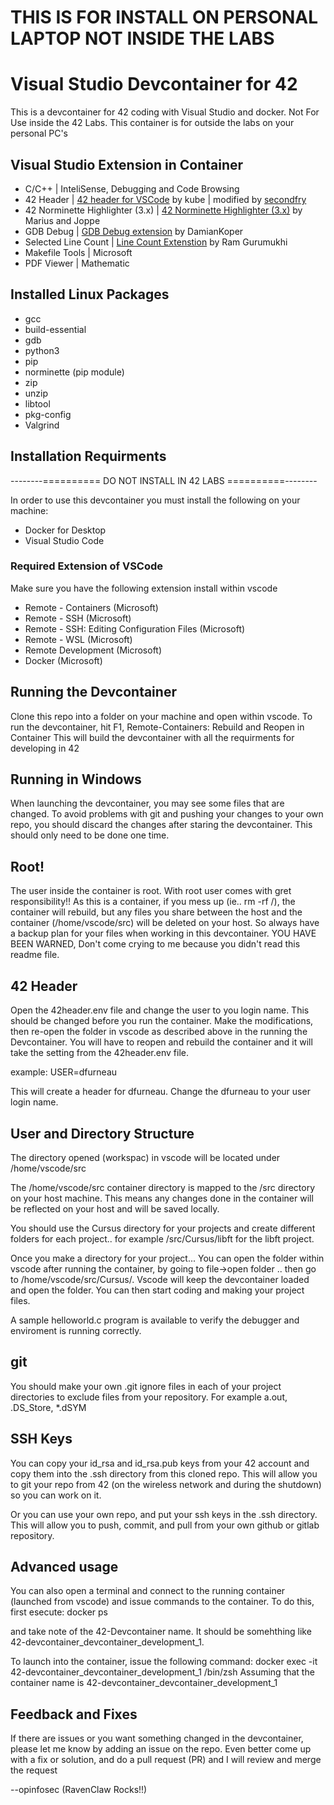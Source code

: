 # THIS IS FOR INSTALL ON PERSONAL LAPTOP NOT INSIDE THE LABS
# Visual Studio Devcontainer for 42
This is a devcontainer for 42 coding with Visual Studio and docker.
Not For Use inside the 42 Labs.  This container is for outside the labs
on your personal PC's

## Visual Studio Extension in Container
* C/C++ |  InteliSense, Debugging and Code Browsing
* 42 Header | [42 header for VSCode](https://github.com/kube/vscode-42header) by kube | modified by [secondfry](https://github.com/secondfry/vscode-42header)
* 42 Norminette Highlighter (3.x) | [42 Norminette Highlighter (3.x)](https://github.com/Mariusmivw/vscode-42-norminette-3-highlighter/) by Marius and Joppe
* GDB Debug | [GDB Debug extension](https://github.com/damiankoper/vscode-gdb-debug) by DamianKoper
* Selected Line Count | [Line Count Extenstion](https://github.com/gurumukhi/vscode-extension-line-count) by Ram Gurumukhi
* Makefile Tools | Microsoft
* PDF Viewer | Mathematic

## Installed Linux Packages
* gcc
* build-essential
* gdb
* python3
* pip
* norminette (pip module)
* zip
* unzip
* libtool
* pkg-config
* Valgrind


## Installation Requirments

--------========== DO NOT INSTALL IN 42 LABS ==========--------

In order to use this devcontainer you must install the following on your machine:
* Docker for Desktop
* Visual Studio Code

### Required Extension of VSCode
Make sure you have the following extension install within vscode

* Remote - Containers (Microsoft)
* Remote - SSH (Microsoft)
* Remote - SSH: Editing Configuration Files (Microsoft)
* Remote - WSL (Microsoft)
* Remote Development (Microsoft)
* Docker (Microsoft)

## Running the Devcontainer
Clone this repo into a folder on your machine and open within vscode.
To run the devcontainer, hit F1, Remote-Containers: Rebuild and Reopen in Container
This will build the devcontainer with all the requirments for developing in 42

## Running in Windows
When launching the devcontainer, you may see some files that are changed.  To avoid problems with git and pushing your changes to your own repo, you should discard the changes after staring the devcontainer.  This should only need to be done one time.

## Root!
The user inside the container is root.  With root user comes with gret responsibility!! As this is a container, if you mess up (ie.. rm -rf /), the container will rebuild, but any files you share between the host and the container (/home/vscode/src) will be deleted on your host.  So always have a backup plan for your files when working in this devcontainer. YOU HAVE BEEN WARNED, Don't come crying to me because you didn't read this readme file.

## 42 Header
Open the 42header.env file and change the user to you login name.  This should be changed before you run the container.  Make the modifications, then re-open the folder in vscode as described above in the running the Devcontainer.  You will have to reopen and rebuild the container and it will take the setting from the 42header.env file.

example:
USER=dfurneau

This will create a header for dfurneau.  Change the dfurneau to your user login name.

## User and Directory Structure
The directory opened (workspac) in vscode will be located under /home/vscode/src

The /home/vscode/src container directory is mapped to the /src directory on your host machine.  This means any changes done in the container will be reflected on your host and will be saved locally.

You should use the Cursus directory for your projects and create different folders for each project.. for example /src/Cursus/libft for the libft project.

Once you make a directory for your project... You can open the folder within vscode after running the container, by going to file->open folder .. then go to /home/vscode/src/Cursus/<your project folder>.  Vscode will keep the devcontainer loaded and open the folder.  You can then start coding and making your project files.

A sample helloworld.c program is available to verify the debugger and enviroment is running correctly.

## git
You should make your own .git ignore files in each of your project directories to exclude files from your repository.  For example a.out, .DS_Store, *.dSYM

## SSH Keys
You can copy your id_rsa and id_rsa.pub keys from your 42 account and copy them into the .ssh directory from this cloned repo.
This will allow you to git your repo from 42 (on the wireless network and during the shutdown) so you can work on it.

Or you can use your own repo, and put your ssh keys in the .ssh directory.  This will allow you to push, commit, and pull from your own github or gitlab repository.

## Advanced usage
You can also open a terminal and connect to the running container (launched from vscode) and issue commands to the container.  To do this, first esecute: docker ps
 
and take note of the 42-Devcontainer name.  It should be somehthing like 42-devcontainer_devcontainer_development_1.
  
To launch into the container, issue the following command: docker exec -it 42-devcontainer_devcontainer_development_1 /bin/zsh
Assuming that the container name is 42-devcontainer_devcontainer_development_1
  
## Feedback and Fixes
If there are issues or you want something changed in the devcontainer, please let me know by adding an issue on the repo.  Even better come up with a fix or solution, and do a pull request (PR) and I will review and merge the request

--opinfosec (RavenClaw Rocks!!)
